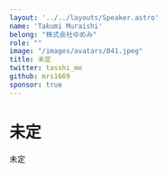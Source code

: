 ```yaml
---
layout: '../../layouts/Speaker.astro'
name: 'Takumi Muraishi'
belong: "株式会社ゆめみ"
role: ""
image: "/images/avatars/041.jpeg"
title: 未定
twitter: tasshi_me
github: mrs1669
sponsor: true
---
```


# 未定

未定
